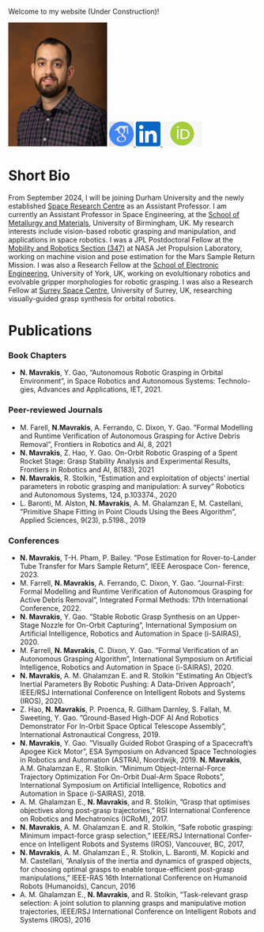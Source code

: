 <!---
<html>
    <head>
    <style>
    body {
      background-image: url('{{ site.baseurl }}/assets/img/moon.jpg');
      background-repeat: no-repeat;
      background-attachment: fixed;  
      background-size: cover; 
    }
    </style>
    </head>

</html>
-->
Welcome to my website (Under Construction)!


<img src="/assets/img/pic_mavrakis.jpg" style="max-width:200px;"/>


<a href="https://scholar.google.com/citations?user=EPWOYFIAAAAJ&hl=en&oi=ao">
  <img src="/assets/img/scholar.png" height="50" />
</a>
<a href="https://www.linkedin.com/in/nikos-mavrakis-410872108/">
  <img src="/assets/img/linkedin.png" height="50" />
</a>
<a href="https://orcid.org/0000-0002-3138-2633">
  <img src="/assets/img/orcid.png" height="50" />
</a>



# Short Bio
From September 2024, I will be joining Durham University and the newly established [Space Research Centre](https://www.durham.ac.uk/research/institutes-and-centres/space-research-centre/) as an Assistant Professor. I am currently an Assistant Professor in Space Engineering, at the [School of Metallurgy and Materials](https://www.birmingham.ac.uk/schools/metallurgy-materials), University of Birmingham, UK. My research interests include vision-based robotic grasping and manipulation, and applications in space robotics. I was a JPL Postdoctoral Fellow at the [Mobility and Robotics Section (347)](https://www-robotics.jpl.nasa.gov/) at NASA Jet Propulsion Laboratory, working on machine vision and pose estimation for the Mars Sample Return Mission. I was also a Research Fellow at the [School of Electronic Engineering](https://www.york.ac.uk/physics-engineering-technology/), University of York, UK, working on evolultionary robotics and evolvable gripper morphologies for robotic grasping. I was also a Research Fellow at [Surrey Space Centre](https://www.surrey.ac.uk/surrey-space-centre), University of Surrey, UK, researching visually-guided grasp synthesis for orbital robotics.


# Publications 

### Book Chapters
* **N. Mavrakis**, Y. Gao, “Autonomous Robotic Grasping in Orbital Environment”, in Space Robotics and Autonomous Systems: Technolo-
gies, Advances and Applications, IET, 2021.

### Peer-reviewed Journals
* M. Farell, **N.Mavrakis**, A. Ferrando, C. Dixon, Y. Gao. ”Formal Modelling and Runtime Verification of Autonomous Grasping for Active Debris
Removal”, Frontiers in Robotics and AI, 8, 2021
* **N. Mavrakis**, Z. Hao, Y. Gao. On-Orbit Robotic Grasping of a Spent Rocket Stage: Grasp Stability Analysis and Experimental Results,
Frontiers in Robotics and AI, 8(183), 2021
* **N. Mavrakis**, R. Stolkin, ”Estimation and exploitation of objects’ inertial parameters in robotic grasping and manipulation: A survey”
Robotics and Autonomous Systems, 124, p.103374., 2020
* L. Baronti, M. Alston, **N. Mavrakis**, A. M. Ghalamzan E, M. Castellani, ”Primitive Shape Fitting in Point Clouds Using the Bees Algorithm”, Applied
Sciences, 9(23), p.5198., 2019

### Conferences

* **N. Mavrakis**, T-H. Pham, P. Bailey. ”Pose Estimation for Rover-to-Lander Tube Transfer for Mars Sample Return”, IEEE Aerospace Con-
ference, 2023.
* M. Farrell, **N. Mavrakis**, A. Ferrando, C. Dixon, Y. Gao. ”Journal-First: Formal Modelling and Runtime Verification of Autonomous Grasping for
Active Debris Removal”, Integrated Formal Methods: 17th International Conference, 2022.
* **N. Mavrakis**, Y. Gao. ”Stable Robotic Grasp Synthesis on an Upper-Stage Nozzle for On-Orbit Capturing”, International Symposium on Artificial
Intelligence, Robotics and Automation in Space (i-SAIRAS), 2020.
* M. Farrell, **N. Mavrakis**, C. Dixon, Y. Gao. ”Formal Verification of an Autonomous Grasping Algorithm”, International Symposium on Artificial
Intelligence, Robotics and Automation in Space (i-SAIRAS), 2020.
* **N. Mavrakis**, A. M. Ghalamzan E. and R. Stolkin ”Estimating An Object’s Inertial Parameters By Robotic Pushing: A Data-Driven Approach”,
IEEE/RSJ International Conference on Intelligent Robots and Systems (IROS), 2020.
* Z. Hao, **N. Mavrakis**, P. Proenca, R. Gillham Darnley, S. Fallah, M. Sweeting, Y. Gao. ”Ground-Based High-DOF AI And Robotics Demonstrator For
In-Orbit Space Optical Telescope Assembly”, International Astronautical Congress, 2019.
* **N. Mavrakis**, Y. Gao. ”Visually Guided Robot Grasping of a Spacecraft’s Apogee Kick Motor”, ESA Symposium on Advanced Space Technologies
in Robotics and Automation (ASTRA), Noordwijk, 2019.
**N. Mavrakis**, A.M. Ghalamzan E., R. Stolkin. ”Minimum Object-Internal-Force Trajectory Optimization For On-Orbit Dual-Arm Space Robots”,
International Symposium on Artificial Intelligence, Robotics and Automation in Space (i-SAIRAS), 2018.
* A. M. Ghalamzan E., **N. Mavrakis**, and R. Stolkin, ”Grasp that optimises objectives along post-grasp trajectories,” RSI International Conference
on Robotics and Mechatronics (ICRoM), 2017.
* **N. Mavrakis**, A. M. Ghalamzan E. and R. Stolkin, ”Safe robotic grasping: Minimum impact-force grasp selection,” IEEE/RSJ International Confer-
ence on Intelligent Robots and Systems (IROS), Vancouver, BC, 2017,
* **N. Mavrakis**, A. M. Ghalamzan E., R. Stolkin, L. Baronti, M. Kopicki and M. Castellani, ”Analysis of the inertia and dynamics of grasped objects, for
choosing optimal grasps to enable torque-efficient post-grasp manipulations,” IEEE-RAS 16th International Conference on Humanoid Robots
(Humanoids), Cancun, 2016
* A. M. Ghalamzan E., **N. Mavrakis**, and R. Stolkin, ”Task-relevant grasp selection: A joint solution to planning grasps and manipulative motion
trajectories, IEEE/RSJ International Conference on Intelligent Robots and Systems (IROS), 2016